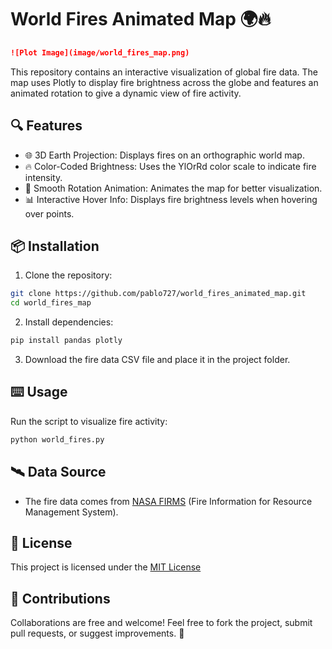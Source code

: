 # World Fires Animated Map 🌍🔥
```markdown
![Plot Image](image/world_fires_map.png)
```
This repository contains an interactive visualization of global fire data. The map uses Plotly to display fire brightness across the globe and features an animated rotation to give a dynamic view of fire activity.

## 🔍 Features
- 🌐 3D Earth Projection: Displays fires on an orthographic world map.
- 🔥 Color-Coded Brightness: Uses the YlOrRd color scale to indicate fire intensity.
- 🎥 Smooth Rotation Animation: Animates the map for better visualization.
- 📊 Interactive Hover Info: Displays fire brightness levels when hovering over points.

## 📦 Installation
1. Clone the repository:
```sh
git clone https://github.com/pablo727/world_fires_animated_map.git
cd world_fires_map
```
2. Install dependencies:
```sh
pip install pandas plotly
```
3. Download the fire data CSV file and place it in the project folder.

## ⌨️ Usage
Run the script to visualize fire activity:
```sh
python world_fires.py
```

## 🛰️ Data Source
- The fire data comes from [NASA FIRMS](https://www.earthdata.nasa.gov/) (Fire Information for Resource Management System).

## 📝 License
This project is licensed under the [MIT License](https://opensource.org/licenses/MIT)

## 🤝 Contributions
Collaborations are free and welcome! Feel free to fork the project, submit pull requests, or suggest improvements. 🚀
